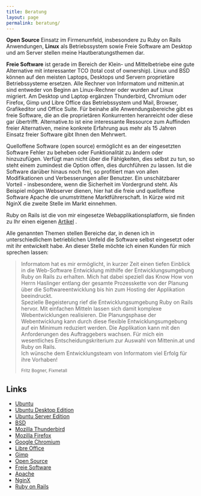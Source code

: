 ```yaml
---
title: Beratung
layout: page
permalink: beratung/
---
```


**Open Source** Einsatz im Firmenumfeld, insbesondere zu Ruby on Rails
Anwendungen, **Linux** als Betriebssystem sowie Freie Software am
Desktop und am Server stellen meine Hautberatungsthemen dar.

**Freie Software** ist gerade im Bereich der Klein- und Mittelbetriebe
eine gute Alternative mit interessanter TCO (total cost of ownership).
Linux und BSD können auf den meisten Laptops, Desktops und Servern
proprietäre Betriebssysteme ersetzen. Alle Rechner von Informatom und
mittenin.at sind entweder von Beginn an Linux-Rechner oder wurden auf
Linux migriert. Am Desktop und Laptop ergänzen Thunderbird, Chromium
oder Firefox, Gimp und Libre Office das Betriebssystem und Mail,
Browser, Grafikeditor und Office Suite. Für beinahe alle
Anwendungsbereiche gibt es freie Software, die an die proprietären
Konkurrenten heranreicht oder diese gar übertrifft. Alternative.to ist
eine interessante Ressource zum Auffinden freier Alternativen, meine
konkrete Erfahrung aus mehr als 15 Jahren Einsatz freier Software gibt
Ihnen den Mehrwert.

Quelloffene Software (open source) ermöglicht es an der eingesetzten
Software Fehler zu beheben oder Funktionalität zu ändern oder
hinzuzufügen. Verfügt man nicht über die Fähigkeiten, dies selbst zu
tun, so steht einem zumindest die Option offen, dies durchführen zu
lassen. Ist die Software darüber hinaus noch frei, so profitiert man von
allen Modifikationen und Verbesserungen aller Benutzer. Ein
unschätzbarer Vorteil - insbesondere, wenn die Sicherheit im Vordergrund
steht. Als Beispiel mögen Webserver dienen, hier hat die freie und
quelloffene Software Apache die unumstrittene Marktführerschaft. In
Kürze wird mit NginX die zweite Stelle im Markt einnehmen.

Ruby on Rails ist die von mir eingesetze Webapplikationsplatform, sie
finden zu Ihr einen eigenen [Artikel](/entwicklung) .

Alle genannten Themen stellen Bereiche dar, in denen ich in
unterschiedlichem betrieblichen Umfeld die Software selbst eingesetzt
oder mit ihr entwickelt habe. An dieser Stelle möchte ich einen Kunden
für mich sprechen lassen:

> Informatom hat es mir ermöglicht, in kurzer Zeit einen tiefen Einblick
> in die Web-Software Entwicklung mithilfe der Entwicklungsumgebung Ruby
> on Rails zu erhalten. Mich hat dabei speziell das Know How von Herrn
> Haslinger entlang der gesamte Prozesskette von der Planung über die
> Softwareentwicklung bis hin zum Hosting der Applikation beeindruckt.<br/>
> Spezielle Begeisterung rief die Entwicklungsumgebung Ruby on Rails
> hervor. Mit einfachen Mitteln lassen sich damit komplexe
> Webentwicklungen realisieren. Die Planungsphase der Webentwicklung kann
> durch diese flexible Entwicklungsumgebung auf ein Minimum reduziert
> werden. Die Applikation kann mit den Anforderungen des Auftraggebers
> wachsen. Für mich ein wesentliches Entscheidungskriterium zur Auswahl
> von Mittenin.at und Ruby on Rails. <br/>
> Ich wünsche dem Entwicklungsteam von Informatom viel Erfolg für ihre
> Vorhaben!
> <div class="has-text-right"><small>Fritz Bogner, Fixmetall</small></div>

Links
-----

-   [Ubuntu](http://www.ubuntu.com/)
-   [Ubuntu Desktop Edition](http://www.ubuntu.com/download/ubuntu/download)
-   [Ubuntu Server Edition](http://www.ubuntu.com/download/server/download)
-   [BSD](http://de.wikipedia.org/wiki/Berkeley_Software_Distribution)
-   [Mozilla Thunderbird](http://www.mozilla.org/de/thunderbird/)
-   [Mozilla Firefox](http://www.mozilla.org/de/firefox/new/)
-   [Google Chromium](http://www.chromium.org/)
-   [Libre Office](http://de.libreoffice.org/)
-   [Gimp](http://www.gimp.org/)
-   [Open Source](http://de.wikipedia.org/wiki/Open_Source)
-   [Freie Software](http://de.wikipedia.org/wiki/Freie_Software)
-   [Apache](http://www.apache.org/)
-   [NginX](http://wiki.nginx.org/NginxDe)
-   [Ruby on Rails](http://rubyonrails.org/)